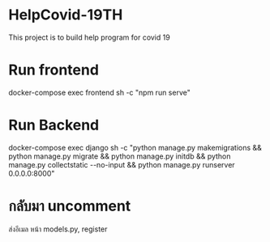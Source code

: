 # HelpCovid-19TH
This project is to build help program for covid 19

# Run frontend
docker-compose exec frontend sh -c "npm run serve"

# Run Backend
docker-compose exec django sh -c "python manage.py makemigrations && python manage.py migrate && python manage.py initdb && python manage.py collectstatic --no-input && python manage.py runserver 0.0.0.0:8000"

# กลับมา uncomment
ส่งอีเมล หน้า models.py, register